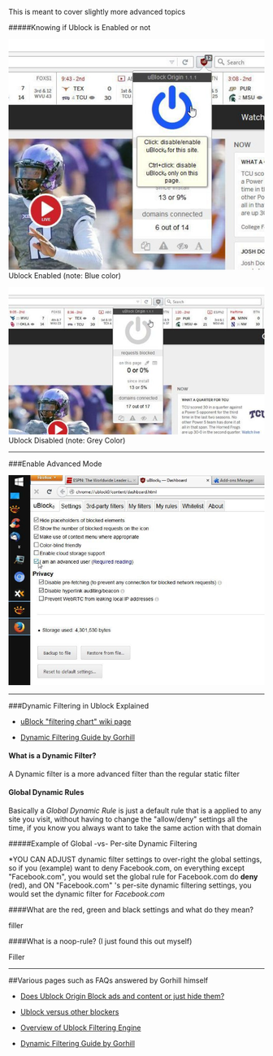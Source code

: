 This is meant to cover slightly more advanced topics

#####Knowing if Ublock is Enabled or not 

![Ublock Enabled](/techHQ/browsers/adblocking/screenshots/ublock/ublockEnabled.jpg)
Ublock Enabled (note: Blue color)


![Ublock Disabled](/techHQ/browsers/adblocking/screenshots/ublock/ublockDisabled.jpg)
Ublock Disabled (note: Grey Color)

---

###Enable Advanced Mode

![Ublock Advanced User Mode - Enabling](/techHQ/browsers/adblocking/screenshots/ublock/ublockDashSettingsAdvancedUser.jpg)

---
###Dynamic Filtering in Ublock Explained

-	[uBlock "filtering chart" wiki page](https://github.com/gorhill/uBlock/wiki/Overview-of-uBlock's-network-filtering-engine)

-	[Dynamic Filtering Guide by Gorhill](https://github.com/gorhill/uBlock/wiki/Dynamic-filtering:-quick-guide)


#### What is a Dynamic Filter?
A Dynamic filter is a more advanced filter than the regular static filter 

#### Global Dynamic Rules

Basically a *Global Dynamic Rule* is just a default rule that is a applied to any site you visit, without having to change the "allow/deny" settings all the time, if you know you always want to take the same action with that domain


#####Example of Global -vs- Per-site Dynamic Filtering 

*YOU CAN ADJUST dynamic filter settings to over-right the global settings, so if you (example) want to deny Facebook.com, on everything except "Facebook.com", you would set the global rule for Facebook.com do **deny** (red), and ON "Facebook.com" 's per-site dynamic filtering settings, you would set the dynamic filter for *Facebook.com* 




####What are the red, green and black settings and what do they mean?

filler

####What is a noop-rule? (I just found this out myself) 

Filler



--- 
##Various pages such as FAQs answered by Gorhill himself


-	[Does Ublock Origin Block ads and content or just hide them?](https://github.com/gorhill/uBlock/wiki/Does-uBlock-block-ads-or-just-hide-them%3F)

-	[Ublock versus other blockers](https://github.com/gorhill/uBlock/wiki/uBlock-and-others:-Blocking-ads,-trackers,-malwares)


-	[Overview of Ublock Filtering Engine](https://github.com/gorhill/uBlock/wiki/Overview-of-uBlock's-network-filtering-engine:-details)

-	[Dynamic Filtering Guide by Gorhill](https://github.com/gorhill/uBlock/wiki/Dynamic-filtering:-quick-guide)